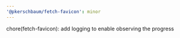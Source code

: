 ```yaml
---
'@pkerschbaum/fetch-favicon': minor
---
```


chore(fetch-favicon): add logging to enable observing the progress
